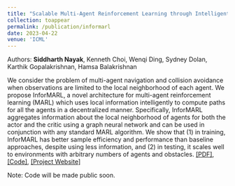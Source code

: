 ```yaml
---
title: "Scalable Multi-Agent Reinforcement Learning through Intelligent Information Aggregation"
collection: toappear
permalink: /publication/informarl
date: 2023-04-22
venue: 'ICML'
---
```

Authors: **Siddharth Nayak**, Kenneth Choi, Wenqi Ding, Sydney Dolan, Karthik Gopalakrishnan, Hamsa Balakrishnan

We consider the problem of multi-agent navigation and collision avoidance when observations are limited to the local neighborhood of each agent. We propose InforMARL, a novel architecture for multi-agent reinforcement learning (MARL) which uses local information intelligently to compute paths for all the agents in a decentralized manner. Specifically, InforMARL aggregates information about the local neighborhood of agents for both the actor and the critic using a graph neural network and can be used in conjunction with any standard MARL algorithm. We show that (1) in training, InforMARL has better sample efficiency and performance than baseline approaches, despite using less information, and (2) in testing, it scales well to environments with arbitrary numbers of agents and obstacles. [[PDF]](https://arxiv.org/abs/2211.02127), [[Code]](https://github.com/nsidn98/InforMARL), [[Project Website]](https://nsidn98.github.io/InforMARL/)

Note: Code will be made public soon.

<!-- Recommended citation: Your Namesdas, You. (2010). "Paper Title Number 2." <i>Journal 1</i>. 1(2). -->

